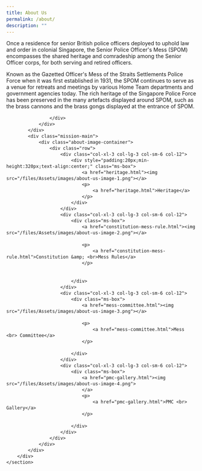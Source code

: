 ```yaml
---
title: About Us
permalink: /about/
description: ""
---
```

<section>
        <div class="main-content">
            <div class="container">
                <div class="row justify-content-center abt-highlights-main">
                    <div class="col-12 col-md-12 align-center">
                        <p class="mbr-section-subtitle align-center mbr-fonts-style pb-2 display-5">
                            Once a residence for senior British police officers deployed to uphold law and order in colonial Singapore, the Senior Police Officer's Mess (SPOM) encompasses the shared heritage and comradeship among the Senior Officer corps, for both serving and retired
                            officers.
                        </p>
                        <p class="mbr-section-subtitle align-center mbr-fonts-style pb-2 display-5">
                            Known as the Gazetted Officer's Mess of the Straits Settlements Police Force when it was first established in 1931, the SPOM continues to serve as a venue for retreats and meetings by various Home Team departments and government agencies today. The rich
                            heritage of the Singapore Police Force has been preserved in the many artefacts displayed around SPOM, such as the brass cannons and the brass gongs displayed at the entrance of SPOM.
                        </p>

                    </div>
                </div>
            </div>
            <div class="mission-main">
                <div class="about-image-container">
                    <div class="row">
                        <div class="col-xl-3 col-lg-3 col-sm-6 col-12">
                            <div style="padding:20px;min-height:320px;text-align:center;" class="ms-box">
                                <a href="heritage.html"><img src="/files/Assets/images/about-us-image-1.png"></a>
                                <p>
                                    <a href="heritage.html">Heritage</a>
                                </p>
                            </div>
                        </div>
                        <div class="col-xl-3 col-lg-3 col-sm-6 col-12">
                            <div class="ms-box">
                                <a href="constitution-mess-rule.html"><img src="/files/Assets/images/about-us-image-2.png"></a>

                                <p>
                                    <a href="constitution-mess-rule.html">Constitution &amp; <br>Mess Rules</a>
                                </p>


                            </div>
                        </div>
                        <div class="col-xl-3 col-lg-3 col-sm-6 col-12">
                            <div class="ms-box">
                                <a href="mess-committee.html"><img src="/files/Assets/images/about-us-image-3.png"></a>

                                <p>
                                    <a href="mess-committee.html">Mess <br> Committee</a>
                                </p>

                            </div>
                        </div>
                        <div class="col-xl-3 col-lg-3 col-sm-6 col-12">
                            <div class="ms-box">
                                <a href="pmc-gallery.html"><img src="/files/Assets/images/about-us-image-4.png">
                                </a>
                                <p>
                                    <a href="pmc-gallery.html">PMC <br> Gallery</a>
                                </p>

                            </div>
                        </div>
                    </div>
                </div>
            </div>
        </div>
    </section>